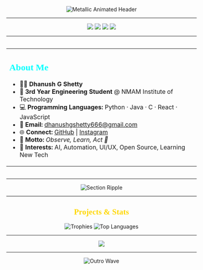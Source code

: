 <!-- Highlighted blockquote and blue banner removed as per request -->

<p align="center">
  <!-- NeoWave SVG: Futuristic metallic animated header -->
  <img src="https://readme-typing-svg.demolab.com?font=Orbitron&size=44&pause=1800&color=ECECEC,F7B731,00FFFF,FFD700,FFFFFF,A5A5A5,00FFAB,AAA9AD,8A8A8A&background=00000000&center=true&vCenter=true&width=900&lines=Welcome+To+My+GitHub+Profile;I+Am+Dhanush+G+Shetty;Observe+++|+++Learn+++|+++Act" alt="Metallic Animated Header" />
</p>

---

<div align="center">
  <img src="https://img.shields.io/badge/Status-Flowing-00FFFF?style=for-the-badge&logo=github" />
  <img src="https://img.shields.io/badge/Tech-Metallic%20Stack-F7B731?style=for-the-badge" />
  <img src="https://img.shields.io/badge/Year-2025-FFD700?style=for-the-badge" />
  <img src="https://komarev.com/ghpvc/?username=DZ1shetty&label=Visitors&color=00FFAB&style=for-the-badge" />
</div>

---

<div align="center" style="margin: 32px 0;">
  <table>
    <tr>
      <td>
        <h2 style="color:#00FFFF;font-family:Orbitron;">About Me</h2>
        <ul>
          <li>🧑‍🎓 <b>Dhanush G Shetty</b></li>
          <li>🏫 <b>3rd Year Engineering Student</b> @ NMAM Institute of Technology</li>
          <li>💻 <b>Programming Languages:</b> Python · Java · C · React · JavaScript</li>
          <li>📧 <b>Email:</b> <a href="mailto:dhanushgshetty666@gmail.com">dhanushgshetty666@gmail.com</a></li>
          <li>🌐 <b>Connect:</b> <a href="https://github.com/DZ1shetty" target="_blank">GitHub</a> | <a href="https://instagram.com/dhanu_shetty1105" target="_blank">Instagram</a></li>
          <li>🌊 <b>Motto:</b> <i>Observe, Learn, Act 🚀</i></li>
          <li>🎯 <b>Interests:</b> AI, Automation, UI/UX, Open Source, Learning New Tech</li>
        </ul>
      </td>
    </tr>
  </table>
</div>

---

<p align="center">
  <img src="https://capsule-render.vercel.app/api?type=soft&color=00FFFF&height=80&section=header&animation=twinkling" alt="Section Ripple" />
</p>

---

<h2 align="center" style="color:#FFD700;font-family:Orbitron;">Projects & Stats</h2>

<div align="center">
  <img src="https://github-profile-trophy.vercel.app/?username=DZ1shetty&theme=discord&row=1&column=7&margin-w=5&margin-h=5" alt="Trophies" />
  <img src="https://github-readme-stats.vercel.app/api/top-langs/?username=DZ1shetty&layout=compact&theme=radical" alt="Top Languages" />
</div>

---

<p align="center">
  <img src="https://skillicons.dev/icons?i=python,java,react,js,c,github,linux,figma" />
</p>

---

<p align="center">
  <img src="https://capsule-render.vercel.app/api?type=soft&color=FFD700&height=90&section=footer&animation=twinkling&fontSize=28" alt="Outro Wave" />
</p>
